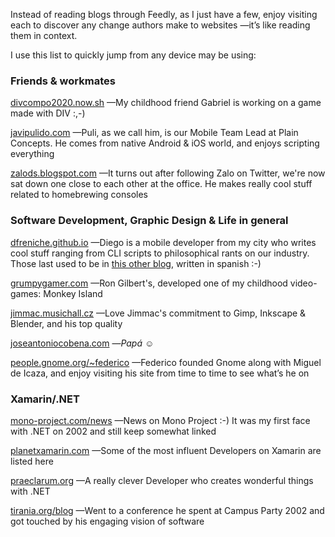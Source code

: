 Instead of reading blogs through Feedly, as I just have a few, enjoy visiting
each to discover any change authors make to websites —it’s like reading them in
context.

I use this list to quickly jump from any device may be using:

### Friends & workmates

[divcompo2020.now.sh](https://divcompo2020.now.sh) —My childhood friend Gabriel is working on a game made with DIV :,-)

[javipulido.com](https://javipulido.com) —Puli, as we call him, is our Mobile Team Lead at Plain Concepts. He comes from native Android & iOS world, and enjoys scripting everything

[zalods.blogspot.com](http://zalods.blogspot.com) —It turns out after following Zalo on Twitter, we're now sat down one close to each other at the office. He makes really cool stuff related to homebrewing consoles

### Software Development, Graphic Design & Life in general

[dfreniche.github.io](https://dfreniche.github.io) —Diego is a mobile developer from my city who writes cool stuff ranging from CLI scripts to philosophical rants on our industry. Those last used to be in [this other blog](http://blog.freniche.com/), written in spanish :-)

[grumpygamer.com](https://grumpygamer.com) —Ron Gilbert's, developed one of my
childhood video-games: Monkey Island

[jimmac.musichall.cz](http://jimmac.musichall.cz) —Love Jimmac's commitment to
Gimp, Inkscape & Blender, and his top quality

[joseantoniocobena.com](https://www.joseantoniocobena.com) —*Papá* ☺️

[people.gnome.org/~federico](https://people.gnome.org/~federico/) —Federico
founded Gnome along with Miguel de Icaza, and enjoy visiting his site from time
to time to see what’s he on

### Xamarin/.NET

[mono-project.com/news](https://www.mono-project.com/news/) —News on Mono Project :-) It was my first face with .NET on 2002 and still keep somewhat linked

[planetxamarin.com](https://www.planetxamarin.com/preview) —Some of the most
influent Developers on Xamarin are listed here

[praeclarum.org](http://praeclarum.org) —A really clever Developer who creates
wonderful things with .NET

[tirania.org/blog](http://tirania.org/blog) —Went to a conference he spent at
Campus Party 2002 and got touched by his engaging vision of software